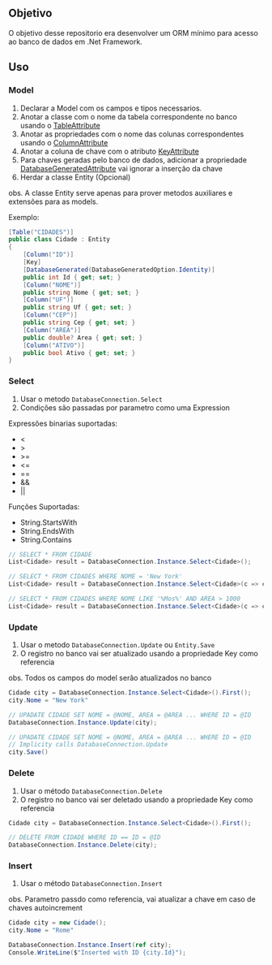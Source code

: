 ## Objetivo

O objetivo desse repositorio era desenvolver um ORM mínimo para acesso ao banco de dados em .Net Framework.

## Uso

### Model

1. Declarar a Model com os campos e tipos necessarios.
2. Anotar a classe com o nome da tabela correspondente no banco usando o [TableAttribute](https://learn.microsoft.com/en-us/dotnet/api/system.componentmodel.dataannotations.schema.tableattribute?view=net-9.0)
3. Anotar as propriedades com o nome das colunas correspondentes usando o [ColumnAttribute](https://learn.microsoft.com/en-us/dotnet/api/system.componentmodel.dataannotations.schema.ColumnAttribute?view=net-9.0)
4. Anotar a coluna de chave com o atributo [KeyAttribute](https://learn.microsoft.com/en-us/dotnet/api/system.componentmodel.dataannotations.keyattribute?view=net-9.0)
5. Para chaves geradas pelo banco de dados, adicionar a propriedade [DatabaseGeneratedAttribute](https://learn.microsoft.com/en-us/dotnet/api/system.componentmodel.dataannotations.schema.databasegeneratedattribute?view=net-9.0) vai ignorar a inserção da chave
6. Herdar a classe Entity (Opcional)

obs. A classe Entity serve apenas para prover metodos auxiliares e extensões para as models.

Exemplo:
```C#
[Table("CIDADES")]
public class Cidade : Entity
{
    [Column("ID")]
    [Key]
    [DatabaseGenerated(DatabaseGeneratedOption.Identity)]
    public int Id { get; set; }
    [Column("NOME")]
    public string Nome { get; set; }
    [Column("UF")]
    public string Uf { get; set; }
    [Column("CEP")]
    public string Cep { get; set; }
    [Column("AREA")]
    public double? Area { get; set; }
    [Column("ATIVO")]
    public bool Ativo { get; set; }
}
```

### Select

1. Usar o metodo `DatabaseConnection.Select`
2. Condições são passadas por parametro como uma Expression

Expressões binarias suportadas:
* \<
* \>
* \>=
* \<=
* ==
* &&
* ||

Funções Suportadas:
* String.StartsWith
* String.EndsWith
* String.Contains

```C#
// SELECT * FROM CIDADE
List<Cidade> result = DatabaseConnection.Instance.Select<Cidade>();

// SELECT * FROM CIDADES WHERE NOME = 'New York'
List<Cidade> result = DatabaseConnection.Instance.Select<Cidade>(c => c.Nome == "New York");

// SELECT * FROM CIDADES WHERE NOME LIKE '%Mos%' AND AREA > 1000
List<Cidade> result = DatabaseConnection.Instance.Select<Cidade>(c => c.Nome.Contains("Mos") && c.Area > 1000);
```

### Update

1. Usar o metodo `DatabaseConnection.Update` ou `Entity.Save`
2. O registro no banco vai ser atualizado usando a propriedade Key como referencia

obs. Todos os campos do model serão atualizados no banco 

```C#
Cidade city = DatabaseConnection.Instance.Select<Cidade>().First();
city.Nome = "New York"

// UPADATE CIDADE SET NOME = @NOME, AREA = @AREA ... WHERE ID = @ID
DatabaseConnection.Instance.Update(city);

// UPADATE CIDADE SET NOME = @NOME, AREA = @AREA ... WHERE ID = @ID
// Implicity calls DatabaseConnection.Update
city.Save()
```

### Delete

1. Usar o método `DatabaseConnection.Delete`
2. O registro no banco vai ser deletado usando a propriedade Key como referencia

```C#
Cidade city = DatabaseConnection.Instance.Select<Cidade>().First();

// DELETE FROM CIDADE WHERE ID == ID = @ID
DatabaseConnection.Instance.Delete(city);
```

### Insert

1. Usar o método `DatabaseConnection.Insert`

obs. Parametro passdo como referencia, vai atualizar a chave em caso de chaves autoincrement
```C#
Cidade city = new Cidade();
city.Nome = "Rome"

DatabaseConnection.Instance.Insert(ref city);
Console.WriteLine($"Inserted with ID {city.Id}");
```
